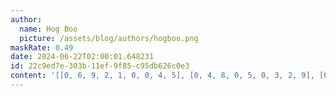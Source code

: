 ```yaml
---
author:
  name: Hog Boo
  picture: /assets/blog/authors/hogboo.png
maskRate: 0.49
date: 2024-06-22T02:00:01.648231
id: 22c9ed7e-303b-11ef-9f85-c95db626c0e3
content: '[[0, 6, 9, 2, 1, 0, 0, 4, 5], [0, 4, 8, 0, 5, 0, 3, 2, 9], [0, 0, 0, 0, 0, 0, 0, 0, 0], [6, 0, 2, 1, 0, 8, 4, 5, 0], [3, 5, 7, 0, 2, 9, 6, 0, 8], [0, 1, 0, 0, 0, 7, 0, 9, 3], [9, 7, 6, 3, 4, 5, 0, 0, 0], [0, 0, 0, 6, 0, 1, 9, 0, 4], [0, 0, 1, 0, 0, 2, 0, 0, 6]]'
---
```

